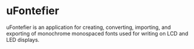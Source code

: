 # uFontefier

uFontefier is an application for creating, converting, importing, and exporting of monochrome monospaced fonts used for writing on LCD and LED displays. 
